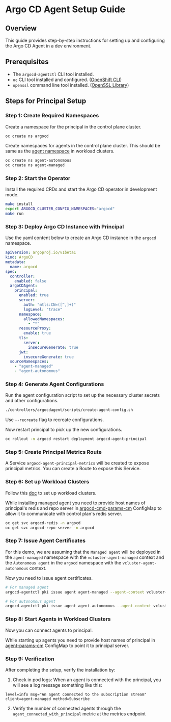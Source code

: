 # Argo CD Agent Setup Guide

## Overview

This guide provides step-by-step instructions for setting up and configuring the Argo CD Agent in a dev environment.

## Prerequisites
- The `argocd-agentctl` CLI tool installed.
- `oc` CLI tool installed and configured. ([OpenShift CLI](https://docs.openshift.com/container-platform/latest/cli_reference/openshift_cli/getting-started-cli.html))
- `openssl` command line tool installed. ([OpenSSL Library](https://openssl-library.org/source/))

## Steps for Principal Setup

### Step 1: Create Required Namespaces

Create a namespace for the principal in the control plane cluster.
```bash
oc create ns argocd
```
Create namespaces for agents in the control plane cluster. This should be same as the [agent namespace](https://github.com/argoproj-labs/argocd-agent/blob/main/install/kubernetes/agent/agent-params-cm.yaml#L50) in workload clusters.

```bash
oc create ns agent-autonomous
oc create ns agent-managed
```

### Step 2: Start the Operator

Install the required CRDs and start the Argo CD operator in development mode.

```bash
make install
export ARGOCD_CLUSTER_CONFIG_NAMESPACES="argocd"
make run
```

### Step 3: Deploy Argo CD Instance with Principal

Use the yaml content below to create an Argo CD instance in the `argocd` namespace.

```yaml
apiVersion: argoproj.io/v1beta1
kind: ArgoCD
metadata:
  name: argocd
spec:
  controller:
    enabled: false
  argoCDAgent:
    principal:
      enabled: true
      server:
        auth: "mtls:CN=([^,]+)"
        logLevel: "trace"
      namespace:
        allowedNamespaces:
          - "*"
      resourceProxy:
        enable: true
      tls:
        server:
          insecureGenerate: true   
      jwt:
        insecureGenerate: true     
  sourceNamespaces:
    - "agent-managed"
    - "agent-autonomous"
```

### Step 4: Generate Agent Configurations

Run the agent configuration script to set up the necessary cluster secrets and other configurations.

```bash
./controllers/argocdagent/scripts/create-agent-config.sh
```
Use `--recreate` flag to recreate configurations. 

Now restart principal to pick up the new configurations. 

```bash
oc rollout -n argocd restart deployment argocd-agent-principal
```

### Step 5: Create Principal Metrics Route

A Service `argocd-agent-principal-metrics` will be created to expose principal metrics. You can create a Route to expose this Service.


### Step 6: Set up Workload Clusters

Follow this [doc](https://github.com/argoproj-labs/argocd-agent/blob/main/docs/getting-started/openshift/index.md#setting-up-agent-workload-cluster) to set up workload clusters.

While installing managed agent you need to provide host names of principal's redis and repo server in [argocd-cmd-params-cm](https://github.com/argoproj-labs/argocd-agent/blob/main/hack/dev-env/agent-managed/argocd-cmd-params-cm.yaml#L6) ConfigMap to allow it to communicate with control plan's redis server.

```bash
oc get svc argocd-redis -n argocd
oc get svc argocd-repo-server -n argocd
```

### Step 7: Issue Agent Certificates

For this demo, we are assuming that the `Managed agent` will be deployed in the `agent-managed` namespace with the `vcluster-agent-managed` context and the `Autonomous agent` in the `argocd` namespace with the `vcluster-agent-autonomous` context.

Now you need to issue agent certificates.

```bash
# For managed agent
argocd-agentctl pki issue agent agent-managed --agent-context vcluster-agent-managed --agent-namespace agent-managed --upsert

# For autonomous agent
argocd-agentctl pki issue agent agent-autonomous --agent-context vcluster-agent-autonomous --agent-namespace argocd --upsert
```

### Step 8: Start Agents in Workload Clusters

Now you can connect agents to principal.

While starting up agents you need to provide host names of principal in [agent-params-cm](https://github.com/argoproj-labs/argocd-agent/blob/main/install/kubernetes/agent/agent-params-cm.yaml#L54) ConfigMap to point it to principal server.


### Step 9: Verification

After completing the setup, verify the installation by:

1. Check in pod logs:
When an agent is connected with the principal, you will see a log message something like this:
```
level=info msg="An agent connected to the subscription stream" client=agent-managed method=Subscribe
```

2. Verify the number of connected agents through the `agent_connected_with_principal` metric at the metrics endpoint
